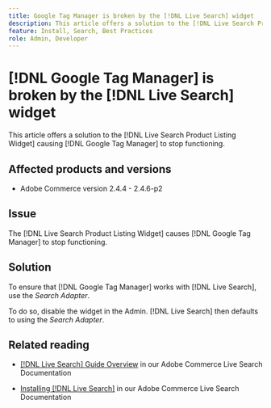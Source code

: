 ```yaml
---
title: Google Tag Manager is broken by the [!DNL Live Search] widget
description: This article offers a solution to the [!DNL Live Search Product Listing Widget] causing [!DNL Google Tag Manager] to stop functioning.
feature: Install, Search, Best Practices
role: Admin, Developer
---
```

# [!DNL Google Tag Manager] is broken by the [!DNL Live Search] widget

This article offers a solution to the [!DNL Live Search Product Listing Widget] causing [!DNL Google Tag Manager] to stop functioning.

## Affected products and versions

* Adobe Commerce version 2.4.4 - 2.4.6-p2

## Issue

The [!DNL Live Search Product Listing Widget] causes [!DNL Google Tag Manager] to stop functioning.

## Solution

To ensure that [!DNL Google Tag Manager] works with [!DNL Live Search], use the *Search Adapter*. 

To do so, disable the widget in the Admin. [!DNL Live Search] then defaults to using the *Search Adapter*.

## Related reading

* [[!DNL Live Search] Guide Overview](https://experienceleague.adobe.com/docs/commerce-merchant-services/live-search/guide-overview.html) in our Adobe Commerce Live Search Documentation

* [Installing [!DNL Live Search]](https://experienceleague.adobe.com/docs/commerce-merchant-services/live-search/onboard/install.html) in our Adobe Commerce Live Search Documentation
